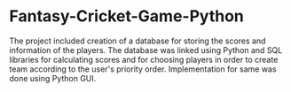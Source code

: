 # Fantasy-Cricket-Game-Python
The project included creation of a database for storing the scores and information of the players. The database was linked using Python and SQL libraries for calculating scores and for choosing players in order to create team according to the user's priority order. Implementation for same was done using Python GUI.
